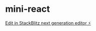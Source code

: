 # mini-react

[Edit in StackBlitz next generation editor ⚡️](https://stackblitz.com/~/github.com/Charlie-C-810/mini-react)